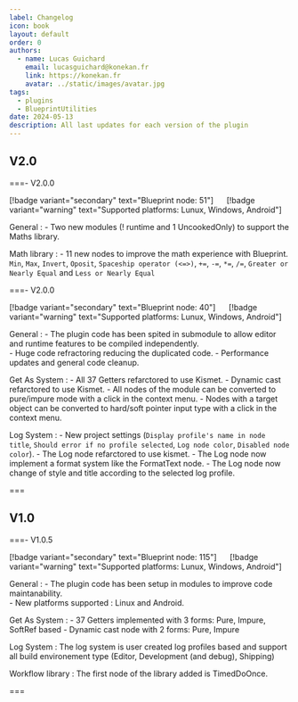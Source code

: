 ```yaml
---
label: Changelog
icon: book
layout: default
order: 0
authors:
  - name: Lucas Guichard
    email: lucasguichard@konekan.fr
    link: https://konekan.fr
    avatar: ../static/images/avatar.jpg
tags:
  - plugins
  - BlueprintUtilities
date: 2024-05-13
description: All last updates for each version of the plugin
---
```


## V2.0

===- V2.0.0

[!badge variant="secondary" text="Blueprint node: 51"] &nbsp;&nbsp;&nbsp;&nbsp; [!badge variant="warning" text="Supported platforms: Lunux, Windows, Android"]

General
:   - Two new modules (! runtime and 1 UncookedOnly) to support the Maths library.

Math library
:   - 11 new nodes to improve the math experience with Blueprint.
    `Min`, `Max`, `Invert`, `Oposit`, `Spaceship operator (<=>)`, `+=`, `-=`, `*=`, `/=`, `Greater or Nearly Equal` and `Less or Nearly Equal`

===- V2.0.0

[!badge variant="secondary" text="Blueprint node: 40"] &nbsp;&nbsp;&nbsp;&nbsp; [!badge variant="warning" text="Supported platforms: Lunux, Windows, Android"]

General
:   - The plugin code has been spited in submodule to allow editor and runtime features to be compiled independently.  
    - Huge code refractoring reducing the duplicated code.
    - Performance updates and general code cleanup.

Get As System
:   - All 37 Getters refarctored to use Kismet.
    - Dynamic cast refarctored to use Kismet.
    - All nodes of the module can be converted to pure/impure mode with a click in the context menu.
    - Nodes with a target object can be converted to hard/soft pointer input type with a click in the context menu.

Log System
:   - New project settings (`Display profile's name in node title`, `Should error if no profile selected`, `Log node color`, `Disabled node color`).
    - The Log node refarctored to use kismet.
    - The Log node now implement a format system like the FormatText node.
    - The Log node now change of style and title according to the selected log profile.

=== 

## V1.0

===- V1.0.5

[!badge variant="secondary" text="Blueprint node: 115"] &nbsp;&nbsp;&nbsp;&nbsp; [!badge variant="warning" text="Supported platforms: Lunux, Windows, Android"]

General
:   - The plugin code has been setup in modules to improve code maintanability.  
    - New platforms supported : Linux and Android.

Get As System
:   - 37 Getters implemented with 3 forms: Pure, Impure, SoftRef based
    - Dynamic cast node with 2 forms: Pure, Impure

Log System
:   The log system is user created log profiles based and support all build environement type (Editor, Development (and debug), Shipping)

Workflow library
:   The first node of the library added is TimedDoOnce.

===
